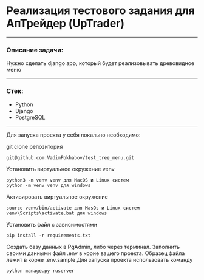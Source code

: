 # Реализация тестового задания для АпТрейдер (UpTrader)
___
### Описание задачи:
Нужно сделать django app, который будет реализовывать древовидное меню
___
### Стек:
* Python
* Django
* PostgreSQL
___
Для запуска проекта у себя локально необходимо:

git clone репозитория
```
git@github.com:VadimPokhabov/test_tree_menu.git
```
Установить виртуальное окружение venv
```
python3 -m venv venv для MacOS и Linux систем
python -m venv venv для windows
```
Активировать виртуальное окружение
```
source venv/bin/activate для MasOs и Linux систем
venv\Scripts\activate.bat для windows
```
Установить файл с зависимостями
```
pip install -r requirements.txt
```
Создать базу данных в PgAdmin, либо через терминал.
Заполнить своими данными файл .env в корне вашего проекта. Образец файла лежит в корне .env.sample
Для запуска проекта использовать команду
```
python manage.py ruserver
```
